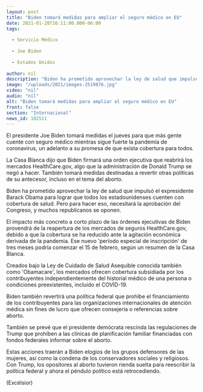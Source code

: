 ```yaml
---
layout: post
title: "Biden tomará medidas para ampliar el seguro médico en EU"
date: 2021-01-28T16:11:00.000-06:00
tags:
  
  - Servicio Médico
  
  - Joe Biden
  
  - Estados Unidos
  
author: nil
description: "Biden ha prometido aprovechar la ley de salud que impulsó el expresidente Barack Obama para lograr que todos los estadounidenses cuenten con cobertura de salud"
image: "/uploads/2021/images-2519876.jpg"
video: "nil"
audio: "nil"
alt: "Biden tomará medidas para ampliar el seguro médico en EU"
front: false
section: "Internacional"
news_id: 182511
---
```


El presidente Joe Biden tomará medidas el jueves para que más gente cuente con seguro médico mientras sigue fuerte la pandemia de coronavirus, un adelanto a su promesa de que exista cobertura para todos.

La Casa Blanca dijo que Biden firmará una orden ejecutiva que reabrirá los mercados HealthCare.gov, algo que la administración de Donald Trump se negó a hacer. También tomará medidas destinadas a revertir otras políticas de su antecesor, incluso en el tema del aborto.

Biden ha prometido aprovechar la ley de salud que impulsó el expresidente Barack Obama para lograr que todos los estadounidenses cuenten con cobertura de salud. Pero para hacer eso, necesitará la aprobación del Congreso, y muchos republicanos se oponen.

El impacto más concreto a corto plazo de las órdenes ejecutivas de Biden provendrá de la reapertura de los mercados de seguros HealthCare.gov, debido a que la cobertura se ha reducido ante la agitación económica derivada de la pandemia. Ese nuevo 'período especial de inscripción' de tres meses podría comenzar el 15 de febrero, según un resumen de la Casa Blanca.

Creados bajo la Ley de Cuidado de Salud Asequible conocida también como 'Obamacare', los mercados ofrecen cobertura subsidiada por los contribuyentes independientemente del historial médico de una persona o condiciones preexistentes, incluido el COVID-19.

Biden también revertirá una política federal que prohíbe el financiamiento de los contribuyentes para las organizaciones internacionales de atención médica sin fines de lucro que ofrecen consejería o referencias sobre aborto.

También se prevé que el presidente demócrata rescinda las regulaciones de Trump que prohíben a las clínicas de planificación familiar financiadas con fondos federales informar sobre el aborto.

Estas acciones traerán a Biden elogios de los grupos defensores de las mujeres, así como la condena de los conservadores sociales y religiosos. Con Trump, los opositores al aborto tuvieron rienda suelta para reescribir la política federal y ahora el péndulo político está retrocediendo.

(Excélsior)